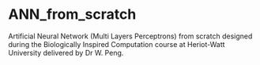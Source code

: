 # ANN_from_scratch

Artificial Neural Network (Multi Layers Perceptrons) from scratch designed during the Biologically Inspired Computation course at Heriot-Watt University delivered by Dr W. Peng.
